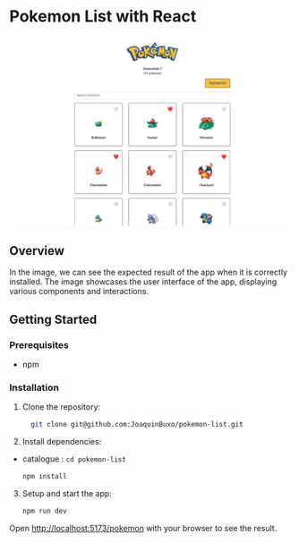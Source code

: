 # Pokemon List with React

<div>
  <p align="center">
    <img src="public/pokemon-list.png" width="800" alt="Catalogue">
  </p>
</div>

## Overview

In the image, we can see the expected result of the app when it is correctly installed. The image showcases the user interface of the app, displaying various components and interactions.

## Getting Started

### Prerequisites

- npm

### Installation

1. Clone the repository:

   ```sh
     git clone git@github.com:JoaquinBuxo/pokemon-list.git
   ```

2. Install dependencies:

- catalogue : `cd pokemon-list`

  ```sh
  npm install
  ```

3. Setup and start the app:

   ```sh
   npm run dev
   ```

Open [http://localhost:5173/pokemon](http://localhost:5173/pokemon) with your browser to see the result.
